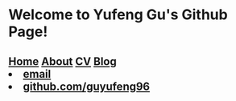 <h1>Welcome to Yufeng Gu's Github Page!
</h1>
<h2>
<div style="flot:left;"><a href="/">Home</a>
<a href="/about">About</a>
<a href="/cv">CV</a>
<a href="/blog">Blog</a><br/>
<footer>
  <li><a href="mailto:guyf96@qq.com">email</a></li>
  <li><a href="https://github.com/guyufeng96">github.com/guyufeng96</a></li>
</footer>
